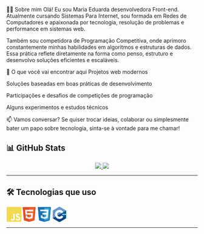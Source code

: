 
👩‍💻 Sobre mim
Olá! Eu sou Maria Eduarda desenvolvedora Front-end. Atualmente cursando Sistemas Para Internet, sou formada em Redes de Computadores e apaixonada por tecnologia, resolução de problemas e performance em sistemas web.

Também sou competidora de Programação Competitiva, onde aprimoro constantemente minhas habilidades em algoritmos e estruturas de dados. Essa prática reflete diretamente na forma como penso, estruturo e desenvolvo soluções eficientes e escaláveis.

🚀 O que você vai encontrar aqui
Projetos web modernos

Soluções baseadas em boas práticas de desenvolvimento

Participações e desafios de competições de programação

Alguns experimentos e estudos técnicos

📫 Vamos conversar?
Se quiser trocar ideias, colaborar ou simplesmente bater um papo sobre tecnologia, sinta-se à vontade para me chamar!

<!-- <div>
 <a href="https://github.com/eduhwwh">
  <img height="180em" src="https://github-readme-stats.vercel.app/api?username=eduhwwh&show_icons=true&theme=tokyonight&include_all_commits=true&count_private=true"/>
  <img height="180em" src="https://github-readme-stats.vercel.app/api/top-langs/?username=eduhwwh&layout=compact&langs_count=16&theme=tokyonight"/>
</div>

<!-- Atividade recente do GitHub 

<div style="display: inline_block"><br>
  <img align="center" alt="Rafa-Js" height="30" width="40" src="https://raw.githubusercontent.com/devicons/devicon/master/icons/javascript/javascript-plain.svg">
  <img align="center" alt="Rafa-HTML" height="30" width="40" src="https://raw.githubusercontent.com/devicons/devicon/master/icons/html5/html5-original.svg">
  <img align="center" alt="Rafa-CSS" height="30" width="40" src="https://raw.githubusercontent.com/devicons/devicon/master/icons/css3/css3-original.svg">
  <img align="center" alt="cplusplus" height="30" width="40" src="https://github.com/devicons/devicon/blob/master/icons/cplusplus/cplusplus-original.svg">

</div>-->


## 📊 GitHub Stats

<div align="center">
  <a href="https://github.com/eduhwwh">
    <img height="180em" src="https://github-readme-stats.vercel.app/api?username=eduhwwh&show_icons=true&theme=calm&include_all_commits=true&count_private=true"/>
    <img height="180em" src="https://github-readme-stats.vercel.app/api/top-langs/?username=eduhwwh&layout=compact&langs_count=10&theme=calm"/>
  </a>
</div>

---

## 🛠️ Tecnologias que uso

<div style="display: flex; flex-direction: row"><br>
  <img align="center" alt="JavaScript" height="40" width="40" src="https://raw.githubusercontent.com/devicons/devicon/master/icons/javascript/javascript-plain.svg" />
  <img align="center" alt="HTML5" height="40" width="40" src="https://raw.githubusercontent.com/devicons/devicon/master/icons/html5/html5-original.svg" />
  <img align="center" alt="CSS3" height="40" width="40" src="https://raw.githubusercontent.com/devicons/devicon/master/icons/css3/css3-original.svg" />
  <img align="center" alt="C++" height="40" width="40" src="https://raw.githubusercontent.com/devicons/devicon/master/icons/cplusplus/cplusplus-original.svg" />
</div>

---


